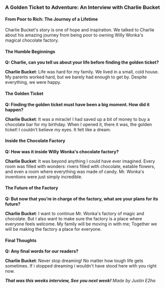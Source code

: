 ### A Golden Ticket to Adventure: An Interview with Charlie Bucket

#### From Poor to Rich: The Journey of a Lifetime

Charlie Bucket's story is one of hope and inspiration. We talked to Charlie about his amazing journey from being poor to owning Willy Wonka's magical chocolate factory.

#### The Humble Beginnings

**Q: Charlie, can you tell us about your life before finding the golden ticket?**

**Charlie Bucket**: Life was hard for my family. We lived in a small, cold house. My parents worked hard, but we barely had enough to get by. Despite everything, we were happy.

#### The Golden Ticket

**Q: Finding the golden ticket must have been a big moment. How did it happen?**

**Charlie Bucket**: It was a miracle! I had saved up a bit of money to buy a chocolate bar for my birthday. When I opened it, there it was, the golden ticket! I couldn't believe my eyes. It felt like a dream.

#### Inside the Chocolate Factory

**Q: How was it inside Willy Wonka's chocolate factory?**

**Charlie Bucket**: It was beyond anything I could have ever imagined. Every room was filled with wonders: rivers filled with chocolate, eatable flowers, and even a room where everything was made of candy. Mr. Wonka's inventions were just simply incredible.

#### The Future of the Factory

**Q: But now that you’re in charge of the factory, what are your plans for its future?**

**Charlie Bucket**: I want to continue Mr. Wonka's factory of magic and chocolate. But I also want to make sure the factory is a place where everyone feels welcome. My family will be moving in with me; Together we will be making the factory a place for everyone.

#### Final Thoughts

**Q: Any final words for our readers?**

**Charlie Bucket**: Never stop dreaming! No matter how tough life gets sometimes. If i stopped dreaming i wouldn't have stood here with you right now.

***That was this weeks interview, See you next week!***
*Made by Justin*
*E2ha*